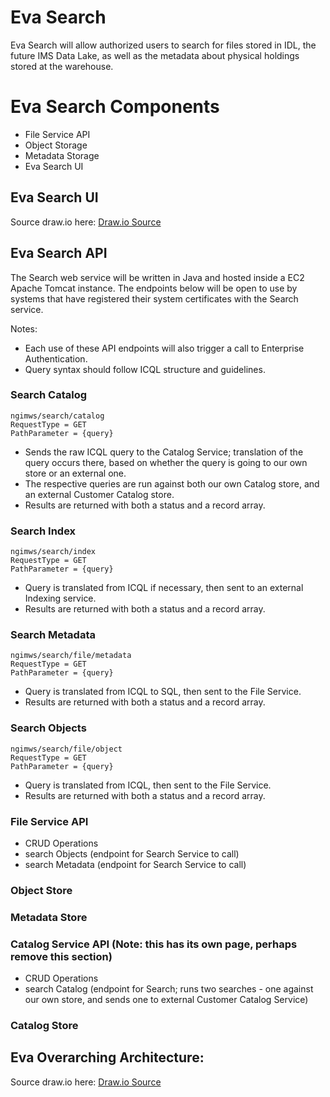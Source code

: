 # Eva Search

Eva Search will allow authorized users to search for files stored in IDL, the future IMS Data Lake, as well as the metadata about physical holdings stored at the warehouse.

# Eva Search Components

- File Service API
- Object Storage
- Metadata Storage
- Eva Search UI

## Eva Search UI

Source draw.io
here: [Draw.io Source](https://app.diagrams.net/#HRMSLowside%2Frmslow%2Fmaster%2FDrawings%2FEva%2FSearch%2FEva%20Search.drawio)

## Eva Search API
The Search web service will be written in Java and hosted inside a EC2 Apache Tomcat instance.
The endpoints below will be open to use by systems that have registered their system certificates with the Search service.

Notes: 
* Each use of these API endpoints will also trigger a call to Enterprise Authentication. 
* Query syntax should follow ICQL structure and guidelines. 

### Search Catalog
```
ngimws/search/catalog
RequestType = GET
PathParameter = {query}
```
* Sends the raw ICQL query to the Catalog Service; translation of the query occurs there, based on whether the query is going to our own store or an external one.
* The respective queries are run against both our own Catalog store, and an external Customer Catalog store.
* Results are returned with both a status and a record array.

### Search Index
```
ngimws/search/index
RequestType = GET
PathParameter = {query}
```
* Query is translated from ICQL if necessary, then sent to an external Indexing service. 
* Results are returned with both a status and a record array.

### Search Metadata
```
ngimws/search/file/metadata
RequestType = GET
PathParameter = {query}
```
* Query is translated from ICQL to SQL, then sent to the File Service.
* Results are returned with both a status and a record array.

### Search Objects
```
ngimws/search/file/object
RequestType = GET
PathParameter = {query}
```
* Query is translated from ICQL, then sent to the File Service.
* Results are returned with both a status and a record array.


### File Service API
* CRUD Operations
* search Objects (endpoint for Search Service to call)
* search Metadata (endpoint for Search Service to call)
### Object Store
### Metadata Store

### Catalog Service API (Note: this has its own page, perhaps remove this section)
* CRUD Operations
* search Catalog (endpoint for Search; runs two searches - one against our own store, and sends one to external Customer Catalog Service)
### Catalog Store

## Eva Overarching Architecture:

Source draw.io
here: [Draw.io Source](https://app.diagrams.net/#HRMSLowside%2Frmslow%2Fmaster%2FDrawings%2FEva%2FArchitecture%2FMainArchitecture.drawio)
